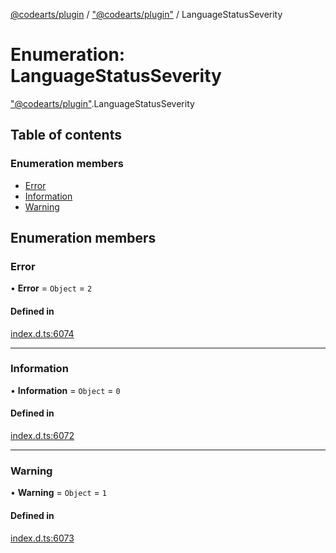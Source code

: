 [@codearts/plugin](../README.md) / ["@codearts/plugin"](../modules/_codearts_plugin_.md) / LanguageStatusSeverity

# Enumeration: LanguageStatusSeverity

["@codearts/plugin"](../modules/_codearts_plugin_.md).LanguageStatusSeverity

## Table of contents

### Enumeration members

- [Error](codearts_plugin_.LanguageStatusSeverity.md#error)
- [Information](codearts_plugin_.LanguageStatusSeverity.md#information)
- [Warning](codearts_plugin_.LanguageStatusSeverity.md#warning)

## Enumeration members

### Error

• **Error** = `Object` = `2`

#### Defined in

[index.d.ts:6074](https://github.com/huaweicloud/cloudide-plugin-api/blob/b58031b/index.d.ts#L6074)

___

### Information

• **Information** = `Object` = `0`

#### Defined in

[index.d.ts:6072](https://github.com/huaweicloud/cloudide-plugin-api/blob/b58031b/index.d.ts#L6072)

___

### Warning

• **Warning** = `Object` = `1`

#### Defined in

[index.d.ts:6073](https://github.com/huaweicloud/cloudide-plugin-api/blob/b58031b/index.d.ts#L6073)
